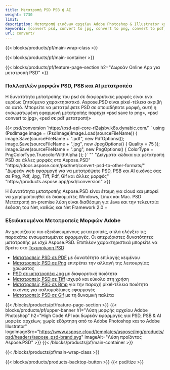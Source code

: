 ```yaml
---
title: Μετατροπή PSD PSB ή AI
weight: 7730
limit: 
description: Μετατροπή εικόνων αρχείων Adobe Photoshop & Illustrator και άλλων μορφών
keywords: [convert psd, convert to jpg, convert to png, convert to pdf]
url: convert/
---
```


{{< blocks/products/pf/main-wrap-class >}}

{{< blocks/products/pf/main-container >}}

{{< blocks/products/pf/feature-page-section h2="Δωρεάν Online App για μετατροπή PSD" >}}
<h3 class="headingpdleft">Πολλαπλών μορφών PSD, PSB και AI μετατροπέα</h3>
<p>Η δυνατότητα μετατροπής του psd σε διαφορετικές μορφές είναι ένα ευρέως ζητούμενο χαρακτηριστικό. Aspose.PSD είναι pixel-τέλεια ακριβή σε αυτό. Μπορείτε να μετατρέψετε PSD σε οποιαδήποτε μορφή, αυτή η ενσωματωμένη εφαρμογή μετατροπής παρέχει «psd save to png», «psd convert to jpg», «psd σε pdf μετατροπή»</p>
{{< psd/conversion `https://psd-api-core-rl2ajsbv.k8s.dynabic.com/` 
`    using (PsdImage image = (PsdImage)Image.Load(sourceFileName))
    {
        image.Save(sourceFileName + ".pdf", new PdfOptions());
        image.Save(sourceFileName + ".jpg",  new JpegOptions() { Quality = 75 });
        image.Save(sourceFileName + ".png",  new PngOptions() {  ColorType = PngColorType.TruecolorWithAlpha });
    }` 
"" 
"Δείγματα κώδικα για μετατροπή PSD σε άλλες μορφές στο Aspose.PSD"  "https://docs.aspose.com/psd/net/convert-psd-to-other-formats/" 
"Δωρεάν web εφαρμογή για να μετατρέψετε PSD, PSB και AI εικόνες σας σε Png, Pdf, Jpg, Tiff, Pdf, Gif και άλλες μορφές" "https://products.aspose.app/psd/conversion" >}}
<br />
<p>Η δυνατότητα μετατροπής Aspose.PSD είναι έτοιμη για cloud και μπορεί να χρησιμοποιηθεί σε διακομιστές Windows, Linux και Mac. PSD Μετατροπή on-premise λύση είναι διαθέσιμη για Java και την τελευταία έκδοση του Net, καθώς και Net Framework 2.0 +</p>

<h3 class="headingpdleft">Εξειδικευμένοι Μετατροπείς Μορφών Adobe</h3>
<p>Αν χρειάζεστε πιο εξειδικευμένους μετατροπείς, απλά ελέγξτε τις παρακάτω ενσωματωμένες εφαρμογές. Οι απεριόριστες δυνατότητες μετατροπής με ισχύ Aspose.PSD. Επιπλέον χαρακτηριστικά μπορείτε να βρείτε στο <a href="https://docs.aspose.com/psd/">Τεκμηρίωση PSD</a></p>
<ul>
<li><a href="to-pdf">Μετατροπείς PSD σε PDF</a> με δυνατότητα επιλογής κειμένου</li>
<li><a href="to-png">Μετατροπείς PSD σε Png</a> επιτρέπει την αλλαγή της λειτουργίας χρώματος</li>
<li><a href="to-jpg">PSD σε μετατροπέα Jpg</a> με διαφορετική ποιότητα</li>
<li><a href="to-tiff">Μετατροπείς PSD σε Tiff</a> ισχυρό και εύκολο στη χρήση</li>
<li><a href="to-bmp">Μετατροπείς PSD σε Bmp</a> για την παροχή pixel-τέλεια ποιότητα εικόνας για παλιομοδίτικες εφαρμογές</li>
<li><a href="to-gif">Μετατροπείς PSD σε Gif</a> με τη δυναμική παλέτα</li>
</ul>

{{< /blocks/products/pf/feature-page-section >}}
{{< blocks/products/pf/upper-banner h1="Λύση μορφής αρχείου Adobe Photoshop" h2="High Code API και δωρεάν εφαρμογές για PSD, PSB & AI μορφές αρχείων, χωρίς εξάρτηση από το Adobe Photoshop και το Adobe Illustrator" logoImageSrc="https://www.aspose.cloud/templates/aspose/img/products/psd/headers/aspose_psd-brand.svg" imageAlt="Λύση προϊόντος Aspose.PSD" >}}
{{< /blocks/products/pf/main-container >}}


{{< /blocks/products/pf/main-wrap-class >}}

{{< blocks/products/products-backtop-button >}}
{{< psd/tize >}}
